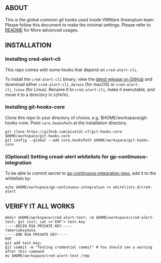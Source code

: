 ## ABOUT

This is the global common git hooks used inside VMWare Greenplum team. Please follow this document to make the minimal settings. Please refer to [README](README.md) for More advanced usages.

## INSTALLATION

### Installing cred-alert-cli

This repo comes with some hooks that depend on `cred-alert-cli`.

To install the `cred-alert-cli` binary, view the [latest release on GitHub](
https://github.com/pivotal-cf/cred-alert/releases/latest) and download either
`cred-alert-cli_darwin` (for macOS) or `cred-alert-cli_linux` (for Linux).
Rename it to `cred-alert-cli`, make it executable, and move it to a directory
in `${PATH}`.

### Installing git-hooks-core

Clone this repo to your directory of choice, e.g. $HOME/workspace/git-hooks-core.
Point `core.hooksPath` at the installation directory.

```
git clone https://github.com/pivotal-cf/git-hooks-core $HOME/workspace/git-hooks-core
git config --global --add core.hooksPath $HOME/workspace/git-hooks-core
```

### (Optional) Setting cread-alert whitelists for gp-continuous-integration

To be able to commit secret to [gp-continuous-integration repo](), add it to the whitelists by:

```
echo $HOME/workspace/gp-continuous-integration >> whitelists.d/cred-alert
```

## VERIFY IT ALL WORKS

```
mkdir $HOME/workspace/cred-alert-test; cd $HOME/workspace/cred-alert-test; git init; cat <<'EOF'> test.key
-----BEGIN RSA PRIVATE KEY-----
fakersakeydata
-----END RSA PRIVATE KEY-----
EOF
git add test.key;
git commit -m "Testing credential commit" # You should see a warning after this command
mv $HOME/workspace/cred-alert-test /tmp
```
